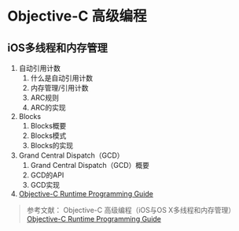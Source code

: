 # Objective-C 高级编程
## iOS多线程和内存管理
1. 自动引用计数
    1. 什么是自动引用计数
    2. 内存管理/引用计数
    3. ARC规则
    4. ARC的实现
2. Blocks
    1. Blocks概要
    2. Blocks模式
    3. Blocks的实现
3. Grand Central Dispatch（GCD）
    1. Grand Central Dispatch（GCD）概要
    2. GCD的API
    3. GCD实现
4. [Objective-C Runtime Programming Guide](http://xiefan.me/2016/10/04/Objective-C-Runtime-Programming-Guide%E6%96%87%E6%A1%A3%E5%92%8C%E7%AC%94%E8%AE%B0/)

> 参考文献：
> Objective-C 高级编程（iOS与OS X多线程和内存管理）
> [Objective-C Runtime Programming Guide](http://xiefan.me/2016/10/04/Objective-C-Runtime-Programming-Guide%E6%96%87%E6%A1%A3%E5%92%8C%E7%AC%94%E8%AE%B0/)

